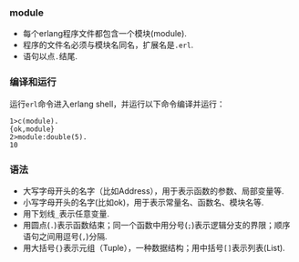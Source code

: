 ### module ###
- 每个erlang程序文件都包含一个模块(module).
- 程序的文件名必须与模块名同名，扩展名是`.erl`.
- 语句以点`.`结尾.
### 编译和运行 ###
运行`erl`命令进入erlang shell，并运行以下命令编译并运行：
```
1>c(module).
{ok,module}
2>module:double(5).
10
```
### 语法 ###
- 大写字母开头的名字（比如Address），用于表示函数的参数、局部变量等.
- 小写字母开头的名字(比如ok)，用于表示常量名、函数名、模块名等.
- 用下划线`_`表示任意变量.
- 用圆点(`.`)表示函数结束；同一个函数中用分号(`;`)表示逻辑分支的界限；顺序语句之间用逗号(`,`)分隔.
- 用大括号`{}`表示元组（Tuple），一种数据结构；用中括号`[]`表示列表(List).
